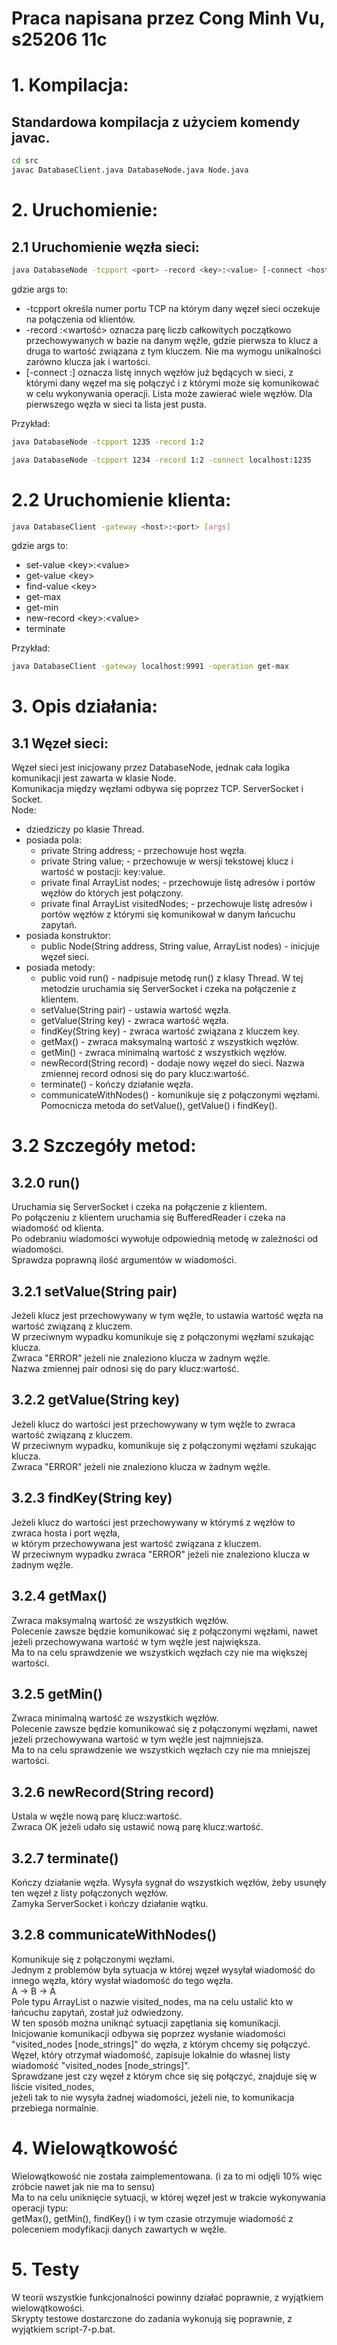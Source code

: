 # Praca napisana przez Cong Minh Vu, s25206 11c

# 1. Kompilacja:
## Standardowa kompilacja z użyciem komendy javac.
```bash
cd src
javac DatabaseClient.java DatabaseNode.java Node.java
```
# 2. Uruchomienie:
## 2.1 Uruchomienie węzła sieci:
```bash
java DatabaseNode -tcpport <port> -record <key>:<value> [-connect <host>:<port>]
```
gdzie args to:
- -tcpport <port> określa numer portu TCP na którym dany węzeł sieci oczekuje na połączenia od klientów.
- -record <klucz>:<wartość> oznacza parę liczb całkowitych początkowo przechowywanych w bazie na danym węźle,
gdzie pierwsza to klucz a druga to wartość związana z tym kluczem. Nie ma wymogu unikalności zarówno klucza jak i wartości.
- [-connect <host>:<port>] oznacza listę innych węzłów już będących w sieci,
z którymi dany węzeł ma się połączyć i z którymi może się komunikować w celu wykonywania operacji.
Lista może zawierać wiele węzłów. Dla pierwszego węzła w sieci ta lista jest pusta.

Przykład:
```bash
java DatabaseNode -tcpport 1235 -record 1:2
```
```bash
java DatabaseNode -tcpport 1234 -record 1:2 -connect localhost:1235
```

# 2.2 Uruchomienie klienta:
```bash
java DatabaseClient -gateway <host>:<port> [args]
```

gdzie args to:
- set-value \<key\>:\<value\>
- get-value \<key\>
- find-value \<key\>
- get-max
- get-min
- new-record \<key\>:\<value\>
- terminate

Przykład:
```bash
java DatabaseClient -gateway localhost:9991 -operation get-max
```

# 3. Opis działania:
## 3.1 Węzeł sieci:
Węzeł sieci jest inicjowany przez DatabaseNode, jednak cała logika komunikacji jest zawarta w klasie Node. \
Komunikacja między węzłami odbywa się poprzez TCP. ServerSocket i Socket.\
Node:
- dziedziczy po klasie Thread.
- posiada pola:
  - private String address; - przechowuje host węzła.
  - private String value; - przechowuje w wersji tekstowej klucz i wartość w postacji: key:value.
  - private final ArrayList<String> nodes; - przechowuje listę adresów i portów węzłów do których jest połączony.
  - private final ArrayList<String> visitedNodes; - przechowuje listę adresów i portów węzłów z którymi się komunikował w danym łańcuchu zapytań.
- posiada konstruktor:
	- public Node(String address, String value, ArrayList<String> nodes) - inicjuje węzeł sieci.
- posiada metody:
	- public void run() - nadpisuje metodę run() z klasy Thread. W tej metodzie uruchamia się ServerSocket i czeka na połączenie z klientem.
	- setValue(String pair) - ustawia wartość węzła.
	- getValue(String key) - zwraca wartość węzła.
	- findKey(String key) - zwraca wartość związana z kluczem key.
	- getMax() - zwraca maksymalną wartość z wszystkich węzłów.
	- getMin() - zwraca minimalną wartość z wszystkich węzłów.
	- newRecord(String record) - dodaje nowy węzeł do sieci. Nazwa zmiennej record odnosi się do pary klucz:wartość.
	- terminate() - kończy działanie węzła.
	- communicateWithNodes() - komunikuje się z połączonymi węzłami. Pomocnicza metoda do setValue(), getValue() i findKey().

# 3.2 Szczegóły metod:
## 3.2.0 run()
Uruchamia się ServerSocket i czeka na połączenie z klientem.\
Po połączeniu z klientem uruchamia się BufferedReader i czeka na wiadomość od klienta.\
Po odebraniu wiadomości wywołuje odpowiednią metodę w zależności od wiadomości.\
Sprawdza poprawną ilość argumentów w wiadomości.

## 3.2.1 setValue(String pair)
Jeżeli klucz jest przechowywany w tym węźle, to ustawia wartość węzła na wartość związaną z kluczem.\
W przeciwnym wypadku komunikuje się z połączonymi węzłami szukając klucza.\
Zwraca "ERROR" jeżeli nie znaleziono klucza w żadnym węźle.\
Nazwa zmiennej pair odnosi się do pary klucz:wartość.

## 3.2.2 getValue(String key)
Jeżeli klucz do wartości jest przechowywany w tym węźle to zwraca wartość związaną z kluczem.\
W przeciwnym wypadku, komunikuje się z połączonymi węzłami szukając klucza.\
Zwraca "ERROR" jeżeli nie znaleziono klucza w żadnym węźle.

## 3.2.3 findKey(String key)
Jeżeli klucz do wartości jest przechowywany w którymś z węzłów to zwraca hosta i port węzła,\
w którym przechowywana jest wartość związana z kluczem.\
W przeciwnym wypadku zwraca "ERROR" jeżeli nie znaleziono klucza w żadnym węźle.

## 3.2.4 getMax()
Zwraca maksymalną wartość ze wszystkich węzłów.\
Polecenie zawsze będzie komunikować się z połączonymi węzłami, nawet jeżeli przechowywana wartość w tym węźle jest największa.\
Ma to na celu sprawdzenie we wszystkich węzłach czy nie ma większej wartości.

## 3.2.5 getMin()
Zwraca minimalną wartość ze wszystkich węzłów.\
Polecenie zawsze będzie komunikować się z połączonymi węzłami, nawet jeżeli przechowywana wartość w tym węźle jest najmniejsza.\
Ma to na celu sprawdzenie we wszystkich węzłach czy nie ma mniejszej wartości.

## 3.2.6 newRecord(String record)
Ustala w węźle nową parę klucz:wartość.\
Zwraca OK jeżeli udało się ustawić nową parę klucz:wartość.

## 3.2.7 terminate()
Kończy działanie węzła. Wysyła sygnał do wszystkich węzłów, żeby usunęły ten węzeł z listy połączonych węzłów.\
Zamyka ServerSocket i kończy działanie wątku.

## 3.2.8 communicateWithNodes()
Komunikuje się z połączonymi węzłami.\
Jednym z problemów była sytuacja w której węzeł wysyłał wiadomość do innego węzła, który wysłał wiadomość do tego węzła.\
A -> B -> A\
Pole typu ArrayList<String> o nazwie visited_nodes, ma na celu ustalić kto w łańcuchu zapytań, został już odwiedzony.\
W ten sposób można uniknąć sytuacji zapętlania się komunikacji.\
Inicjowanie komunikacji odbywa się poprzez wysłanie wiadomości "visited_nodes [node_strings]" do węzła, z którym chcemy się połączyć.\
Węzeł, który otrzymał wiadomość, zapisuje lokalnie do własnej listy wiadomość "visited_nodes [node_strings]".\
Sprawdzane jest czy węzeł z którym chce się się połączyć, znajduje się w liście visited_nodes,\
jeżeli tak to nie wysyła żadnej wiadomości, jeżeli nie, to komunikacja przebiega normalnie.

# 4. Wielowątkowość
Wielowątkowość nie została zaimplementowana. (i za to mi odjęli 10% więc zróbcie nawet jak nie ma to sensu)\
Ma to na celu uniknięcie sytuacji, w której węzeł jest w trakcie wykonywania operacji typu:\
getMax(), getMin(), findKey() i w tym czasie otrzymuje wiadomość z poleceniem modyfikacji danych zawartych w węźle.

# 5. Testy
W teorii wszystkie funkcjonalności powinny działać poprawnie, z wyjątkiem wielowątkowości.\
Skrypty testowe dostarczone do zadania wykonują się poprawnie, z wyjątkiem script-7-p.bat.
